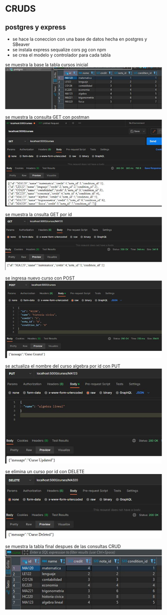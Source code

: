 # CRUDS
## postgres y express

- se hace la coneccion con una base de datos hecha en postgres y SBeaver
- se instala express sequalize cors pg con npm
- se crea el modelo y controlador para cada tabla

se muestra la base la tabla cursos inicial
![App Screenshot](https://github.com/ariescacy9/express_crud/blob/main/img/tablaCursos.JPG?raw=true)

se muestra la consulta GET con postman
![App Screenshot](https://github.com/ariescacy9/express_crud/blob/main/img/consultaCursos.JPG?raw=true)

se muestra la cnsulta GET por id
![App Screenshot](https://github.com/ariescacy9/express_crud/blob/main/img/busquedaID.JPG?raw=true)

se ingresa nuevo curso con POST
![App Screenshot](https://github.com/ariescacy9/express_crud/blob/main/img/crearCurso.JPG?raw=true)

se actualiza el nombre del curso algebra por id con PUT
![App Screenshot](https://github.com/ariescacy9/express_crud/blob/main/img/actualizandoCurso.JPG?raw=true)

se elimina un curso por id con DELETE
![App Screenshot](https://github.com/ariescacy9/express_crud/blob/main/img/eliminarCurso.JPG?raw=true)

se muestra la tabla final despues de las consultas CRUD
![App Screenshot](https://github.com/ariescacy9/express_crud/blob/main/img/datosActualizados.JPG?raw=true)
